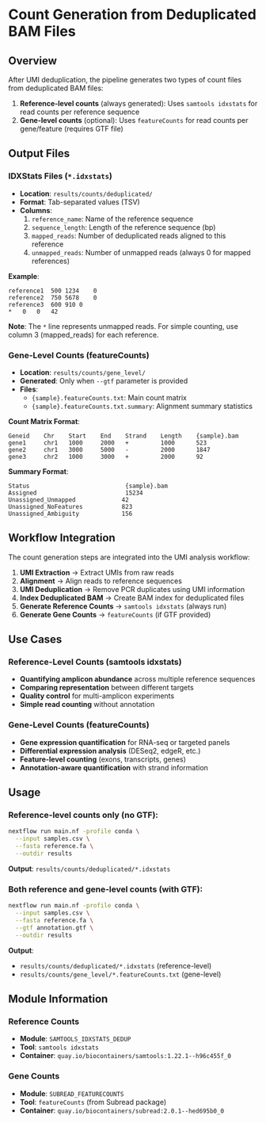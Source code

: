# Count Generation from Deduplicated BAM Files

## Overview

After UMI deduplication, the pipeline generates two types of count files from deduplicated BAM files:

1. **Reference-level counts** (always generated): Uses `samtools idxstats` for read counts per reference sequence
2. **Gene-level counts** (optional): Uses `featureCounts` for read counts per gene/feature (requires GTF file)

## Output Files

### IDXStats Files (`*.idxstats`)
- **Location**: `results/counts/deduplicated/`
- **Format**: Tab-separated values (TSV)
- **Columns**:
  1. `reference_name`: Name of the reference sequence
  2. `sequence_length`: Length of the reference sequence (bp)
  3. `mapped_reads`: Number of deduplicated reads aligned to this reference
  4. `unmapped_reads`: Number of unmapped reads (always 0 for mapped references)

**Example**:
```
reference1	500	1234	0
reference2	750	5678	0
reference3	600	910	0
*	0	0	42
```

**Note**: The `*` line represents unmapped reads. For simple counting, use column 3 (mapped_reads) for each reference.

### Gene-Level Counts (featureCounts)
- **Location**: `results/counts/gene_level/`
- **Generated**: Only when `--gtf` parameter is provided
- **Files**:
  - `{sample}.featureCounts.txt`: Main count matrix
  - `{sample}.featureCounts.txt.summary`: Alignment summary statistics

**Count Matrix Format**:
```
Geneid    Chr    Start    End    Strand    Length    {sample}.bam
gene1     chr1   1000     2000   +         1000      523
gene2     chr1   3000     5000   -         2000      1847
gene3     chr2   1000     3000   +         2000      92
```

**Summary Format**:
```
Status                           {sample}.bam
Assigned                         15234
Unassigned_Unmapped             42
Unassigned_NoFeatures           823
Unassigned_Ambiguity            156
```

## Workflow Integration

The count generation steps are integrated into the UMI analysis workflow:

1. **UMI Extraction** → Extract UMIs from raw reads
2. **Alignment** → Align reads to reference sequences
3. **UMI Deduplication** → Remove PCR duplicates using UMI information
4. **Index Deduplicated BAM** → Create BAM index for deduplicated files
5. **Generate Reference Counts** → `samtools idxstats` (always run)
6. **Generate Gene Counts** → `featureCounts` (if GTF provided)

## Use Cases

### Reference-Level Counts (samtools idxstats)
- **Quantifying amplicon abundance** across multiple reference sequences
- **Comparing representation** between different targets
- **Quality control** for multi-amplicon experiments
- **Simple read counting** without annotation

### Gene-Level Counts (featureCounts)
- **Gene expression quantification** for RNA-seq or targeted panels
- **Differential expression analysis** (DESeq2, edgeR, etc.)
- **Feature-level counting** (exons, transcripts, genes)
- **Annotation-aware quantification** with strand information

## Usage

### Reference-level counts only (no GTF):
```bash
nextflow run main.nf -profile conda \
  --input samples.csv \
  --fasta reference.fa \
  --outdir results
```
**Output**: `results/counts/deduplicated/*.idxstats`

### Both reference and gene-level counts (with GTF):
```bash
nextflow run main.nf -profile conda \
  --input samples.csv \
  --fasta reference.fa \
  --gtf annotation.gtf \
  --outdir results
```
**Output**: 
- `results/counts/deduplicated/*.idxstats` (reference-level)
- `results/counts/gene_level/*.featureCounts.txt` (gene-level)

## Module Information

### Reference Counts
- **Module**: `SAMTOOLS_IDXSTATS_DEDUP`
- **Tool**: `samtools idxstats`
- **Container**: `quay.io/biocontainers/samtools:1.22.1--h96c455f_0`

### Gene Counts
- **Module**: `SUBREAD_FEATURECOUNTS`
- **Tool**: `featureCounts` (from Subread package)
- **Container**: `quay.io/biocontainers/subread:2.0.1--hed695b0_0`
